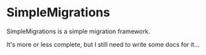 SimpleMigrations
================

SimpleMigrations is a simple migration framework.

It's more or less complete, but I still need to write some docs for it...